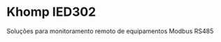 <html>
<body>

<h1>Khomp IED302</h1>
<p>Soluções para monitoramento remoto de equipamentos Modbus RS485</p>

</body>
</html>
